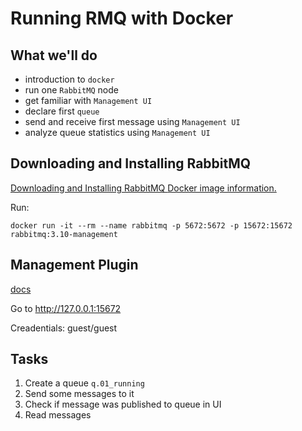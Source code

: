 # Running RMQ with Docker

## What we'll do
* introduction to `docker`
* run one `RabbitMQ` node
* get familiar with `Management UI`
* declare first `queue`
* send and receive first message using `Management UI`
* analyze queue statistics using `Management UI`


## Downloading and Installing RabbitMQ
[Downloading and Installing RabbitMQ ](https://www.rabbitmq.com/download.html)
[Docker image information.](https://hub.docker.com/_/rabbitmq/)

Run:
```
docker run -it --rm --name rabbitmq -p 5672:5672 -p 15672:15672 rabbitmq:3.10-management
```

## Management Plugin
[docs](https://www.rabbitmq.com/management.html)

Go to http://127.0.0.1:15672

Creadentials: guest/guest

## Tasks

1. Create a queue `q.01_running`
1. Send some messages to it
1. Check if message was published to queue in UI
1. Read messages

